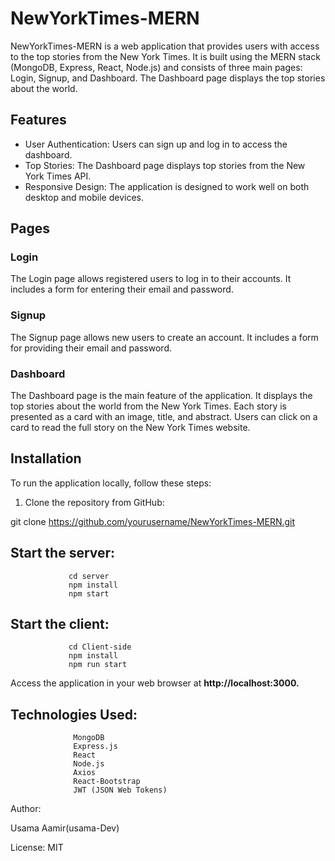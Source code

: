 # NewYorkTimes-MERN

NewYorkTimes-MERN is a web application that provides users with access to the top stories from the New York Times. It is built using the MERN stack (MongoDB, Express, React, Node.js) and consists of three main pages: Login, Signup, and Dashboard. The Dashboard page displays the top stories about the world.

## Features

- User Authentication: Users can sign up and log in to access the dashboard.
- Top Stories: The Dashboard page displays top stories from the New York Times API.
- Responsive Design: The application is designed to work well on both desktop and mobile devices.

## Pages

### Login
The Login page allows registered users to log in to their accounts. It includes a form for entering their email and password.

### Signup
The Signup page allows new users to create an account. It includes a form for providing their email and password.

### Dashboard
The Dashboard page is the main feature of the application. It displays the top stories about the world from the New York Times. Each story is presented as a card with an image, title, and abstract. Users can click on a card to read the full story on the New York Times website.

## Installation

To run the application locally, follow these steps:

1. Clone the repository from GitHub:

  git clone https://github.com/yourusername/NewYorkTimes-MERN.git


## Start the server:
                 cd server
                 npm install
                 npm start

## Start the client:
                 cd Client-side
                 npm install
                 npm run start


Access the application in your web browser at 
**http://localhost:3000.**

## Technologies Used:
                  MongoDB
                  Express.js
                  React
                  Node.js
                  Axios
                  React-Bootstrap
                  JWT (JSON Web Tokens)

Author:
       
       
 Usama Aamir(usama-Dev)

License:
        MIT
